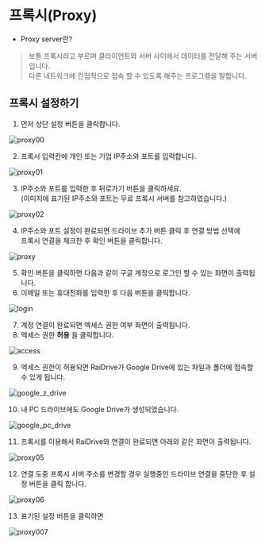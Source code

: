 # 프록시(Proxy)

- Proxy server란?  
 > 보통 프록시라고 부르며 클라이언트와 서버 사이에서 데이터를 전달해 주는 서버입니다.  
   다른 네트워크에 간접적으로 접속 할 수 있도록 해주는 프로그램을 말합니다.  
   
   
  ## 프록시 설정하기
  
  1. 먼저 상단 설정 버튼을 클릭합니다.
  
  ![proxy00](/proxy00.PNG?raw=true)  
    
  
  2. 프록시 입력칸에 개인 또는 기업 IP주소와 포트를 입력합니다.  
    
  ![proxy01](/proxy01.PNG?raw=true)
    
  3. IP주소와 포트를 입력한 후 뒤로가기 버튼을 클릭하세요.  
     (이미지에 표기된 IP주소와 포트는 무료 프록시 서버를 참고하였습니다.)
    
  ![proxy02](/proxy02.PNG?raw=true)  
  
  4. IP주소와 포트 설정이 완료되면 드라이브 추가 버튼 클릭 후 연결 방법 선택에  
     프록시 연결을 체크한 후 확인 버튼을 클릭합니다.  
  
  ![proxy](/proxy04.PNG?raw=true)
  
  5. 확인 버튼을 클릭하면 다음과 같이 구글 계정으로 로그인 할 수 있는 화면이 출력됩니다.  
  6. 이메일 또는 휴대전화를 입력한 후 다음 버튼을 클릭합니다.

  ![login](/login_google.PNG?raw=true)  
  
  7. 계정 연결이 완료되면 엑세스 권한 여부 화면이 출력됩니다.
  8. 엑세스 권한 **허용** 을 클릭합니다.

  ![access](/google_access.PNG?raw=true)

  9. 엑세스 권한이 허용되면 RaiDrive가 Google Drive에 있는 파일과 폴더에 접속할 수 있게 됩니다.

  ![google_z_drive](/google_z.PNG?rawe=true)

  10. 내 PC 드라이브에도 Google Drive가 생성되었습니다.  

  ![google_pc_drive](/google_pc_drive.PNG?rawe=true)  
  
  
  11. 프록시를 이용해서 RaiDrive와 연결이 완료되면 아래와 같은 화면이 출력됩니다.  
  
  ![proxy05](/proxy05.PNG?raw=true)  
  
  12. 연결 도중 프록시 서버 주소를 변경할 경우 실행중인 드라이브 연결을 중단한 후 설정 버튼을 클릭 합니다.  
  
  ![proxy06](/proxy06.PNG?raw=true)  
  
  13. 표기된 설정 버튼을 클릭하면 
  
   ![proxy007](/proxy007.PNG?raw=true)  
  

